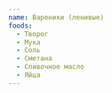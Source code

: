 ```yaml
---
name: Вареники (ленивые)
foods:
  - Творог
  - Мука
  - Соль
  - Сметана
  - Сливочное масло
  - Яйца
---
```

